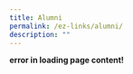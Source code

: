 ```yaml
---
title: Alumni
permalink: /ez-links/alumni/
description: ""
---
```

**error in loading page content!**